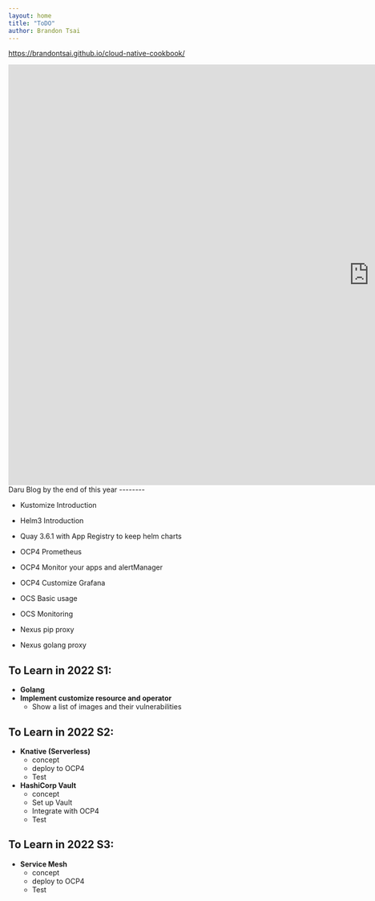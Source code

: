 ```yaml
---
layout: home
title: "ToDO"
author: Brandon Tsai
---
```



https://brandontsai.github.io/cloud-native-cookbook/

<iframe src="https://docs.google.com/presentation/d/e/2PACX-1vSh8iI7CnZ35pEHb_jk5sFlW75AHKcqVmhyUOvUWeeKV2IDwLUzUEtHACTgRM2FPVlJTI5oAAoC4zIo/embed?start=false&loop=false&delayms=5000" frameborder="0" width="1440" height="839" allowfullscreen="true" mozallowfullscreen="true" webkitallowfullscreen="true"></iframe>
Daru Blog by the end of this year
--------

- Kustomize Introduction
- Helm3 Introduction
- Quay 3.6.1 with App Registry to keep helm charts

- OCP4 Prometheus
- OCP4 Monitor your apps and alertManager
- OCP4 Customize Grafana

- OCS Basic usage
- OCS Monitoring

- Nexus pip proxy
- Nexus golang proxy



To Learn in 2022 S1:
-------

- **Golang**
- **Implement customize resource and operator**
  - Show a list of images and their vulnerabilities

To Learn in 2022 S2:
---------

- **Knative (Serverless)**
  - concept
  - deploy to OCP4
  - Test
- **HashiCorp Vault**
  - concept
  - Set up Vault
  - Integrate with OCP4
  - Test

To Learn in 2022 S3:
-------

- **Service Mesh**
  - concept
  - deploy to OCP4
  - Test
